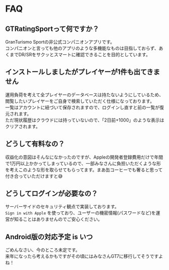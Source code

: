 # FAQ
## GTRatingSportって何ですか？

GranTurismo Sportの非公式コンパニオンアプリです。  
コンパニオンと言っても他のアプリのような多機能なものは目指しておらず、あくまでDR/SRをサクッとスマートに確認できることを目的としています。

## インストールしましたがプレイヤーが1件も出てきません

運用負荷を考えて全プレイヤーのデータベースは持たないようにしているため、閲覧したいプレイヤーをご自身で検索していただく仕様になっております。  
一覧はアカウントに紐づいて保存されますので、ログインし直すと前の一覧が復元されます。  
ただ現状履歴はクラウドには持っていないので、「2日前+1000」のような表示はクリアされます。

## どうして有料なの？

収益化の意図はそんなになかったのですが、Appleの開発者登録費用だけで年間で1万円以上かかってしまっているので、一部みなさんに負担いただくような形を考えこのような形を取らせてもらってます。まあ缶コーヒーでも奢ると思って付き合っていただけますと😅

## どうしてログインが必要なの？

サーバーサイドのセキュリティ観点で実装しております。  
`Sign in with Apple` を使っており、ユーザーの機密情報(パスワードなど)を運営が知ることはありませんのでご安心ください。

## Android版の対応予定 is いつ

ごめんなさい、今のところ未定です。  
来年になったら考えるかもですがその頃にはみなさんGT7に移行してそうですよね！

